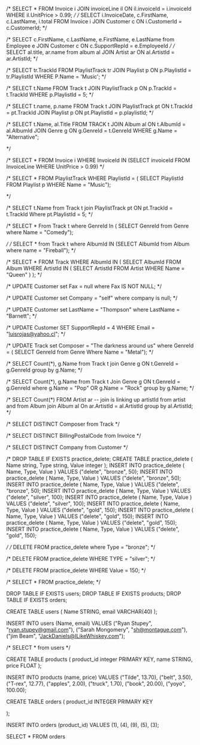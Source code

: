 /* SELECT * FROM Invoice i
JOIN invoiceLine il ON il.invoiceId = i.invoiceId
WHERE il.UnitPrice > 0.99;
 */
/*  SELECT i.InvoiceDate, c.FirstName, c.LastName, i.total
 FROM Invoice i 
 JOIN Customer c ON i.CustomerId = c.CustomerId;
  */
  
/*   SELECT c.FirstName, c.LastName, e.FirstName, e.LastName
  from Employee e 
  JOIN Customer c ON c.SupportRepId = e.EmployeeId
  */
/*   
  SELECT al.title, ar.name 
  from album al
  JOIN Artist ar ON al.ArtistId = ar.ArtistId;
   */
   
/*  SELECT tr.TrackId
 FROM PlaylistTrack tr
 JOIN Playlist p ON p.PlaylistId = tr.PlaylistId
 WHERE P.Name = 'Music'; */
 
/*  SELECT t.Name
 FROM Track t
 JOIN PlaylistTrack p ON p.TrackId = t.TrackId
 WHERE p.PlaylistId = 5; */
 
 
/*  SELECT t.name, p.name
 FROM Track t 
 JOIN PlaylistTrack pt ON t.TrackId = pt.TrackId
 JOIN Playlist p ON pt.PlaylistId = p.playlistId;
  */
  
/*  SELECT t.Name, al.Title
 FROM TRACK t
 JOIN Album al ON t.AlbumId = al.AlbumId
 JOIN Genre g ON g.GenreId = t.GenreId
 WHERE g.Name = "Alternative";
 
 */
 
/*  SELECT * FROM Invoice i
 WHERE InvoiceId IN (SELECT invoiceId FROM InvoiceLine WHERE UnitPrice > 0.99)
  */
 
/* SELECT * 
FROM PlaylistTrack
WHERE PlaylistId = ( SELECT PlaylistId FROM Playlist p WHERE Name = "Music");
 
  */
  
/*  SELECT t.Name
 from Track t
 join PlaylistTrack pt ON pt.TrackId = t.TrackId
 Where pt.PlaylistId = 5;
  */
  
/*   SELECT * 
  From Track t
  where GenreId In ( SELECT GenreId from Genre where Name = "Comedy");

 */
/*  SELECT * 
 from Track t
 where AlbumId IN (SELECT AlbumId from Album where name = "Fireball"); */
 
 
/*  SELECT *
FROM Track
WHERE AlbumId IN ( 
  SELECT AlbumId FROM Album WHERE ArtistId IN ( 
    SELECT ArtistId FROM Artist WHERE Name = "Queen" 
  )
);  */
 
 
 
/*  UPDATE Customer
 set Fax = null
 where Fax IS NOT NULL; */
 
/*  UPDATE Customer
 set Company = "self"
 where company is null; */
 
/*  UPDATE Customer
 set LastName = "Thompson"
 where LastName = "Barnett"; */
 
 
/* UPDATE Customer
SET SupportRepId = 4
WHERE Email = "luisrojas@yahoo.cl"; */
 
 
/*  UPDATE Track 
 set Composer = "The darkness around us"
 where GenreId = ( SELECT GenreId from Genre Where Name = "Metal");
  */
 
/* SELECT Count(*), g.Name
from Track t
join Genre g ON t.GenreId = g.GenreId
group by g.Name;
  */
  
/* SELECT Count(*), g.Name
from Track t
Join Genre g ON t.GenreId = g.GenreId
where g.Name = "Pop" OR g.Name = "Rock"
group by g.Name; */


/*  SELECT Count(*)
 FROM Artist ar 
 -- join is linking up artistId from artist and from Album
 join Album al On ar.ArtistId = al.ArtistId
 group by al.ArtistId; */
 
/*  SELECT DISTINCT Composer
 from Track
  */
  
/* SELECT DISTINCT BillingPostalCode
from Invoice */

/* SELECT DISTINCT Company
from Customer */

/* DROP TABLE IF EXISTS practice_delete;
CREATE TABLE practice_delete ( Name string, Type string, Value integer );
INSERT INTO practice_delete ( Name, Type, Value ) VALUES ("delete", "bronze", 50);
INSERT INTO practice_delete ( Name, Type, Value ) VALUES ("delete", "bronze", 50);
INSERT INTO practice_delete ( Name, Type, Value ) VALUES ("delete", "bronze", 50);
INSERT INTO practice_delete ( Name, Type, Value ) VALUES ("delete", "silver", 100);
INSERT INTO practice_delete ( Name, Type, Value ) VALUES ("delete", "silver", 100);
INSERT INTO practice_delete ( Name, Type, Value ) VALUES ("delete", "gold", 150);
INSERT INTO practice_delete ( Name, Type, Value ) VALUES ("delete", "gold", 150);
INSERT INTO practice_delete ( Name, Type, Value ) VALUES ("delete", "gold", 150);
INSERT INTO practice_delete ( Name, Type, Value ) VALUES ("delete", "gold", 150);

 */
/* DELETE FROM practice_delete where Type = "bronze"; */

/* DELETE FROM practice_delete WHERE TYPE = "silver"; */

/* DELETE FROM practice_delete WHERE Value = 150; */

/* SELECT * FROM practice_delete; */

DROP TABLE IF EXISTS users;
DROP TABLE IF EXISTS products;
DROP TABLE IF EXISTS orders;


CREATE TABLE users (
Name STRING,
email VARCHAR(40)
);

INSERT INTO users
(Name, email)
VALUES
("Ryan Stupey", "ryan.stupey@gmail.com"),
("Sarah Mongomery", "sh@montague.com"),
("jim Beam", "JackDaniels@ILikeWhiskey.com");

/* SELECT * from users */

CREATE TABLE products (
product_id integer PRIMARY KEY,
name STRING,
price FLOAT
);

INSERT INTO products 
(name, price)
VALUES 
("Tilde", 13.70),
("belt", 3.50),
("T-rex", 12.77),
("apples", 2.00),
("truck", 1.70),
("book", 20.00),
("yoyo", 100.00);


CREATE TABLE orders (
product_id INTEGER PRIMARY KEY

);

INSERT INTO orders 
(product_id)
VALUES
(1),
(4),
(9),
(5),
(3);

SELECT * FROM orders






 
 